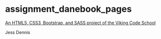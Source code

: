# assignment_danebook_pages

[An HTML5, CSS3, Bootstrap, and SASS project of the Viking Code School](http://www.vikingcodeschool.com)

Jess Dennis
